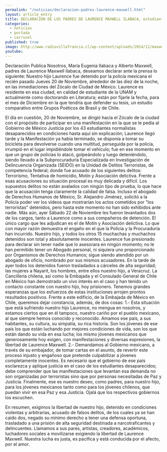 ```yaml
---
permalink: "/noticias/declaracion-padres-laurence-maxwell.html"
layout: article_entry
title: DECLARACION DE LOS PADRES DE LAURENCE MAXWELL ILABACA, estudiante detenido por la policía mexicana.
categories: 
  - noticias
  - portada
  - carrusel
published: true
image: http://www.radiovillafrancia.cl/wp-content/uploads/2014/11/maxwell-libertad-Mexico.jpg
youtube: 
---
```


Declaración Publica
Nosotros, María Eugenia Ilabaca y Alberto Maxwell, padres de Laurence Maxwell Ilabaca, deseamos declarar ante la prensa lo siguiente:
Nuestro hijo Laurence fue detenido por la policía mexicana el recién pasado Jueves 20 de Noviembre, alrededor de las diez de la noche, en las inmediaciones del Zócalo de Ciudad de México.
Laurence es residente en esa ciudad, en calidad de estudiante de la UNAM y actualmente como doctorando en Literatura; están por fijarle la fecha, para el mes de Diciembre en la que tendría que defender su tesis, un estudio comparativo entre Grupos Poéticos de Brasil y de Chile.
 
El día en cuestión, 20 de Noviembre, se dirigió hacia el Zócalo de la ciudad con el propósito de participar en una manifestación en la que se le pedía al Gobierno de México Justicia por los 43 estudiantes normalistas desaparecidos en condiciones hasta aquí sin explicación; Laurence llegó tarde y la Manifestación ya había terminado, se disponía a tomar su bicicleta para devolverse cuando una multitud, perseguida por la policía, irrumpió en el lugar impidiéndole tomar el vehículo; fue en ese momento en que un grupo de policías lo atacó, golpeándolo y luego deteniéndolo, siendo llevado a la Subprocuraduría Especializada en Investigación de Delincuencia Organizada (SEIDO) en la Unidad de Delitos Terroristas, de competencia federal; donde fue acusado de los siguientes delitos:
Terrorismo,
Tentativa de homicidio,
Motín y Asociación delictiva. 
Frente a esas acusaciones su situación procesal es muy delicada y difícil. Los supuestos delitos no están avalados con ningún tipo de prueba, lo que hace que la acusación tenga claramente la calidad de falsa. Incluso el abogado de Derechos Humanos de México, Sr. Alejandro Jiménez, solicitó a la Policía poder ver los vídeos que mostrarían los actos cometidos por "los terroristas" detenidos, pero hasta este momento no han sido exhibidos ante nadie.
Más aún, ayer Sábado 22 de Noviembre les fueron levantados dos de los cargos, tanto a Laurence como a sus compañeros de detención. El único cargo que les adjudican es el de Motín y Asociación delictiva. Lo que con mayor razón demuestra el engaño en el que la Policía y la Procuraduría han incurrido. Nuestro hijo, y todos los otros 15 muchachas y muchachos detenidos son total y absolutamente inocentes.
Laurence fue presionado para declarar sin tener nadie que lo asesorara en ningún momento; no le han permitido tener un Abogado personal, ni siquiera uno proporcionado por Organismos de Derechos Humanos; sigue siendo atendido por un abogado de oficio, nombrado por sus mismos acusadores.
En la tarde de ayer todos los detenidos fueron trasladados a cárceles de alta seguridad; las mujeres a Nayarit, los hombres, entre ellos nuestro hijo, a Veracruz.
La Cancillería chilena, así como la Embajada y el Consulado General de Chile en México han demostrado un vivo interés en el caso y han tenido un contacto constante con nuestro hijo, hoy prisionero. Tenemos grandes esperanzas que los esfuerzos de estas instituciones arrojen prontos resultados positivos.
Frente a este edificio, de la Embajada de México en Chile, queremos dejar constancia, además, de dos cosas:
1.- Esta situación que está sufriendo nuestro hijo Laurence, no mengua en nosotros, y estamos ciertos que en él tampoco, nuestro cariño por el pueblo mexicano, al que siempre hemos conocido y reconocido. Amamos ese país, a sus habitantes, su cultura, su simpatía, su rica historia. Son los jóvenes de ese país los que están luchando por mejores condiciones de vida, son los que están dando su vida en esa lucha; los mismo jóvenes mexicanos que generosamente hoy exigen, con manifestaciones y diversas expresiones, la libertad de Laurence Maxwell.
2.- Demandamos al Gobierno mexicano, a través de su embajador, de tomar cartas en el asunto, de revertir este proceso injusto y engañoso que pretende culpabilizar a jóvenes completamente inocentes. Es necesario que el gobierno de ese país esclarezca y aplique justicia en el caso de los estudiantes desaparecidos; debe comprender que las manifestaciones que levantan esa demanda no son organizadas por terroristas sino que por personas necesitadas de Paz y Justicia.
Finalmente, ese es nuestro deseo, como padres, para nuestro hijo, para los jóvenes mexicanos tanto como para los jóvenes chilenos, que puedan vivir en esa Paz y esa Justicia. Ojalá que los respectivos gobiernos los escuchen.
 
En resumen, exigimos la libertad de nuestro hijo, detenido en condiciones violentas y arbitrarias, acusado de falsos delitos, de los cuales ya se han caído dos, negado su mínimo derecho a tener una defensa oportuna, trasladado a una prisión de alta seguridad destinada a narcotraficantes y delincuentes. 
Llamamos a sus pares, artistas, creadores, académicos, luchadores sociales a movilizarse exigiendo la libertad de Laurence Maxwell. Nuestra lucha es justa, es pacífica y está conducida por el afecto, por el amor.
 
